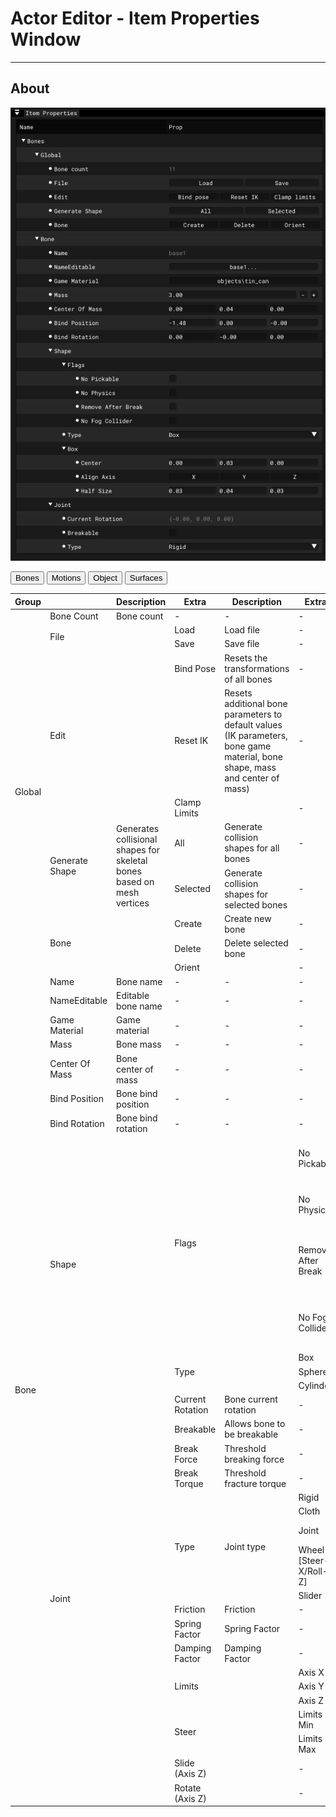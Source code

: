 # Actor Editor - Item Properties Window

___

## About

![alt text](../images/ae-ip-bones.png)

<body>
  <div class="table-tabs">
    <div class="tab-buttons">
      <button class="tab-button active" onclick="openTable(event, 'Bones')">Bones</button>
      <button class="tab-button" onclick="openTable(event, 'Motions')">Motions</button>
      <button class="tab-button" onclick="openTable(event, 'Object')">Object</button>
      <button class="tab-button" onclick="openTable(event, 'Surfaces')">Surfaces</button>
    </div>
    <div id="Bones" class="tab-content" style="display: block;">
      <table>
        <thead>
        <tr>
          <th>Group</th>
          <th></th>
          <th>Description</th>
          <th>Extra</th>
          <th>Description</th>
          <th>Extra</th>
          <th>Description</th>
        </tr></thead>
      <tbody>
        <tr>
          <td rowspan="11">Global</td>
          <td>Bone Count</td>
          <td>Bone count</td>
          <td>-</td>
          <td>-</td>
          <td>-</td>
          <td>-</td>
        </tr>
        <tr>
          <td rowspan="2">File</td>
          <td rowspan="2"></td>
          <td>Load</td>
          <td>Load file</td>
          <td>-</td>
          <td>-</td>
        </tr>
        <tr>
          <td>Save</td>
          <td>Save file</td>
          <td>-</td>
          <td>-</td>
        </tr>
        <tr>
          <td rowspan="3">Edit</td>
          <td rowspan="3"></td>
          <td>Bind Pose</td>
          <td>Resets the transformations of all bones</td>
          <td>-</td>
          <td>-</td>
        </tr>
        <tr>
          <td>Reset IK</td>
          <td>Resets additional bone parameters to default values (IK parameters, bone game material, bone shape, mass and center of mass)</td>
          <td>-</td>
          <td>-</td>
        </tr>
        <tr>
          <td>Clamp Limits</td>
          <td></td>
          <td>-</td>
          <td>-</td>
        </tr>
        <tr>
          <td rowspan="2">Generate Shape</td>
          <td rowspan="2">Generates collisional shapes for skeletal bones based on mesh vertices</td>
          <td>All</td>
          <td>Generate collision shapes for all bones</td>
          <td>-</td>
          <td>-</td>
        </tr>
        <tr>
          <td>Selected</td>
          <td>Generate collision shapes for selected bones</td>
          <td>-</td>
          <td>-</td>
        </tr>
        <tr>
          <td rowspan="3">Bone</td>
          <td rowspan="3"></td>
          <td>Create</td>
          <td>Create new bone</td>
          <td>-</td>
          <td>-</td>
        </tr>
        <tr>
          <td>Delete</td>
          <td>Delete selected bone</td>
          <td>-</td>
          <td>-</td>
        </tr>
        <tr>
          <td>Orient</td>
          <td></td>
          <td>-</td>
          <td>-</td>
        </tr>
        <tr>
          <td rowspan="33">Bone</td>
          <td>Name</td>
          <td>Bone name</td>
          <td>-</td>
          <td>-</td>
          <td>-</td>
          <td>-</td>
        </tr>
        <tr>
          <td>NameEditable</td>
          <td>Editable bone name</td>
          <td>-</td>
          <td>-</td>
          <td>-</td>
          <td>-</td>
        </tr>
        <tr>
          <td>Game Material</td>
          <td>Game material</td>
          <td>-</td>
          <td>-</td>
          <td>-</td>
          <td>-</td>
        </tr>
        <tr>
          <td>Mass</td>
          <td>Bone mass</td>
          <td>-</td>
          <td>-</td>
          <td>-</td>
          <td>-</td>
        </tr>
        <tr>
          <td>Center Of Mass</td>
          <td>Bone center of mass</td>
          <td>-</td>
          <td>-</td>
          <td>-</td>
          <td>-</td>
        </tr>
        <tr>
          <td>Bind Position</td>
          <td>Bone bind position</td>
          <td>-</td>
          <td>-</td>
          <td>-</td>
          <td>-</td>
        </tr>
        <tr>
          <td>Bind Rotation</td>
          <td>Bone bind rotation</td>
          <td>-</td>
          <td>-</td>
          <td>-</td>
          <td>-</td>
        </tr>
        <tr>
          <td rowspan="7">Shape</td>
          <td rowspan="7"></td>
          <td rowspan="4">Flags</td>
          <td rowspan="4"></td>
          <td>No Pickable</td>
          <td>Excludes a bone from collision handling</td>
        </tr>
        <tr>
          <td>No Physics</td>
          <td>Excludes physics processing for bone</td>
        </tr>
        <tr>
          <td>Remove After Break</td>
          <td>Allows removal of bone after an object has been destroyed</td>
        </tr>
        <tr>
          <td>No Fog Collider</td>
          <td>Bone won't interact with a voluminous smoke</td>
        </tr>
        <tr>
          <td rowspan="3">Type</td>
          <td rowspan="3"></td>
          <td>Box</td>
          <td></td>
        </tr>
        <tr>
          <td>Sphere</td>
          <td></td>
        </tr>
        <tr>
          <td>Cylinder</td>
          <td></td>
        </tr>
        <tr>
          <td rowspan="19">Joint</td>
          <td rowspan="19"></td>
          <td>Current Rotation</td>
          <td>Bone current rotation</td>
          <td>-</td>
          <td>-</td>
        </tr>
        <tr>
          <td>Breakable</td>
          <td>Allows bone to be breakable</td>
          <td>-</td>
          <td>-</td>
        </tr>
        <tr>
          <td>Break Force</td>
          <td>Threshold breaking force</td>
          <td>-</td>
          <td>-</td>
        </tr>
        <tr>
          <td>Break Torque</td>
          <td>Threshold fracture torque</td>
          <td>-</td>
          <td>-</td>
        </tr>
        <tr>
          <td rowspan="5">Type</td>
          <td rowspan="5">Joint type</td>
          <td>Rigid</td>
          <td><a href="../../../../glossary/glossary.md#Rigid">Rigid Joint</a></td>
        </tr>
        <tr>
          <td>Cloth</td>
          <td><a href="../../../../glossary/glossary.md#Cloth">Cloth Joint</a></td>
        </tr>
        <tr>
          <td>Joint</td>
          <td><a href="../../../../glossary/glossary.md#Joint">Universal Joint</a></td>
        </tr>
        <tr>
          <td>Wheel [Steer-X/Roll-Z]</td>
          <td><a href="../../../../glossary/glossary.md#Wheel">Wheel Joint</a></td>
        </tr>
        <tr>
          <td>Slider</td>
          <td><a href="../../../../glossary/glossary.md#Slider">Slider Joint</a></td>
        </tr>
        <tr>
          <td>Friction</td>
          <td>Friction</td>
          <td>-</td>
          <td>-</td>
        </tr>
        <tr>
          <td>Spring Factor</td>
          <td>Spring Factor</td>
          <td>-</td>
          <td>-</td>
        </tr>
        <tr>
          <td>Damping Factor</td>
          <td>Damping Factor</td>
          <td>-</td>
          <td>-</td>
        </tr>
        <tr>
          <td rowspan="3">Limits</td>
          <td rowspan="3"></td>
          <td>Axis X</td>
          <td></td>
        </tr>
        <tr>
          <td>Axis Y</td>
          <td></td>
        </tr>
        <tr>
          <td>Axis Z</td>
          <td></td>
        </tr>
        <tr>
          <td rowspan="2">Steer</td>
          <td rowspan="2"></td>
          <td>Limits Min</td>
          <td></td>
        </tr>
        <tr>
          <td>Limits Max</td>
          <td></td>
        </tr>
        <tr>
          <td>Slide (Axis Z)</td>
          <td></td>
          <td>-</td>
          <td>-</td>
        </tr>
        <tr>
          <td>Rotate (Axis Z)</td>
          <td></td>
          <td>-</td>
          <td>-</td>
        </tr>
      </tbody>
      </table>
    </div>
    <div id="Motions" class="tab-content" style="display: none;">
    <table><thead>
  <tr>
    <th>Group</th>
    <th></th>
    <th>Description</th>
    <th>Extra</th>
    <th>Extra Description</th>
  </tr></thead>
<tbody>
  <tr>
    <td rowspan="7">Global</td>
    <td>Motion Count</td>
    <td>Motion count</td>
    <td>-</td>
    <td>-</td>
  </tr>
  <tr>
    <td>Motion Reference</td>
    <td>Adds Motion Reference</td>
    <td>-</td>
    <td>-</td>
  </tr>
  <tr>
    <td rowspan="3">Edit</td>
    <td rowspan="3"></td>
    <td>Add</td>
    <td>Adds selected animations to the list</td>
  </tr>
  <tr>
    <td>Del</td>
    <td>Deletes the selected animation</td>
  </tr>
  <tr>
    <td>Save</td>
    <td>Saves all or only selected animations to a *.skl file</td>
  </tr>
  <tr>
    <td rowspan="2">Export Import</td>
    <td rowspan="2"></td>
    <td>Export</td>
    <td>Export Motion Reference</td>
  </tr>
  <tr>
    <td>Import</td>
    <td>Import Motion Reference</td>
  </tr>
  <tr>
    <td rowspan="23">Motion</td>
    <td rowspan="3">Control</td>
    <td rowspan="3">Animations control</td>
    <td>Play</td>
    <td>Play</td>
  </tr>
  <tr>
    <td>Stop</td>
    <td>Stop</td>
  </tr>
  <tr>
    <td>Pause</td>
    <td>Pause</td>
  </tr>
  <tr>
    <td rowspan="3">Frame</td>
    <td rowspan="3"></td>
    <td>Start</td>
    <td>Start frame</td>
  </tr>
  <tr>
    <td>Stop</td>
    <td>Stop frame</td>
  </tr>
  <tr>
    <td>Length</td>
    <td>Animation frame length</td>
  </tr>
  <tr>
    <td>Name</td>
    <td>Animation name</td>
    <td>-</td>
    <td>-</td>
  </tr>
  <tr>
    <td>Speed</td>
    <td>Animation speed</td>
    <td>-</td>
    <td>-</td>
  </tr>
  <tr>
    <td>Accrue</td>
    <td>The speed at which the animation fades in (or blends in)</td>
    <td>-</td>
    <td>-</td>
  </tr>
  <tr>
    <td>Falloff</td>
    <td>The speed at which the animation fades out (or blends out)</td>
    <td>-</td>
    <td>-</td>
  </tr>
  <tr>
    <td>Type FX</td>
    <td></td>
    <td>-</td>
    <td>-</td>
  </tr>
  <tr>
    <td rowspan="8">Cycle</td>
    <td rowspan="8"></td>
    <td>Bone Part</td>
    <td>Part of the bones assigned to the animation</td>
  </tr>
  <tr>
    <td>Stop At End</td>
    <td>Animation will stop at end</td>
  </tr>
  <tr>
    <td>No Mix</td>
    <td>Animations will not mix</td>
  </tr>
  <tr>
    <td>Sync Part</td>
    <td>Flag indicates that the animation should be synchronized with another animation</td>
  </tr>
  <tr>
    <td>UseFootSteps</td>
    <td>Flag that helps the engine distinguish step animations from idle animations in order to properly apply inverse kinematics and manage transitions between states</td>
  </tr>
  <tr>
    <td>Move XForm</td>
    <td>Root motion flag?</td>
  </tr>
  <tr>
    <td>Idle</td>
    <td>Flag that helps the engine distinguish idle animations from moving (stepping) animations, in order to properly apply inverse kinematics and manage transitions between states</td>
  </tr>
  <tr>
    <td>UseWeaponBone</td>
    <td></td>
  </tr>
  <tr>
    <td rowspan="2">FX</td>
    <td rowspan="2"></td>
    <td>Start Bone</td>
    <td>Type FX start bone</td>
  </tr>
  <tr>
    <td>Power</td>
    <td>Maximum animation intensity</td>
  </tr>
  <tr>
    <td>RootStartTransform</td>
    <td></td>
    <td>-</td>
    <td>-</td>
  </tr>
  <tr>
    <td>RootEndTransform</td>
    <td></td>
    <td>-</td>
    <td>-</td>
  </tr>
  <tr>
    <td rowspan="4">Marks</td>
    <td rowspan="2">Control-12</td>
    <td rowspan="2"></td>
    <td>Add</td>
    <td>Add Left1 and Right1 Motion Marks</td>
  </tr>
  <tr>
    <td>Remove</td>
    <td>Remove Left1 and Right1 Motion Marks</td>
  </tr>
  <tr>
    <td rowspan="2">Control-34</td>
    <td rowspan="2"></td>
    <td>Add</td>
    <td>Add Left1, Right1, Left2 and Right2 Motion Marks</td>
  </tr>
  <tr>
    <td>Remove</td>
    <td>Remove Left1, Right1, Left2 and Right2 Motion Marks</td>
  </tr>
</tbody></table>
    </div>
    <div id="Object" class="tab-content" style="display: none;">
<table><thead>
  <tr>
    <th></th>
    <th>Description</th>
    <th>Extra</th>
    <th>Extra Description</th>
    <th>Extra</th>
    <th>Extra Description</th>
  </tr></thead>
<tbody>
  <tr>
    <td rowspan="5">Object Type</td>
    <td rowspan="5"></td>
    <td>Static</td>
    <td></td>
    <td>-</td>
    <td>-</td>
  </tr>
  <tr>
    <td>Dynamic</td>
    <td></td>
    <td>-</td>
    <td>-</td>
  </tr>
  <tr>
    <td>HOM</td>
    <td></td>
    <td>-</td>
    <td>-</td>
  </tr>
  <tr>
    <td>Multiply Usage</td>
    <td></td>
    <td>-</td>
    <td>-</td>
  </tr>
  <tr>
    <td>Sound Occluder</td>
    <td></td>
    <td>-</td>
    <td>-</td>
  </tr>
  <tr>
    <td rowspan="4">Flags</td>
    <td rowspan="4"></td>
    <td>Make Progressive</td>
    <td>Only for Dynamic Object Type</td>
    <td>-</td>
    <td>-</td>
  </tr>
  <tr>
    <td>Disable Mesh Optimization</td>
    <td>If not disabled, it optimizes the mesh by removing unnecessary edges and vertices, reallocating memory and updating linked data structures. Only for Dynamic Object Type</td>
    <td>-</td>
    <td>-</td>
  </tr>
  <tr>
    <td>HQ Geometry</td>
    <td>Only for Dynamic Object Type</td>
    <td>-</td>
    <td>-</td>
  </tr>
  <tr>
    <td>Using LOD</td>
    <td>Only for Multiply Usage Object Type</td>
    <td>-</td>
    <td>-</td>
  </tr>
  <tr>
    <td rowspan="5">Transform</td>
    <td rowspan="5"></td>
    <td>Position</td>
    <td>Object position</td>
    <td>-</td>
    <td>-</td>
  </tr>
  <tr>
    <td>Rotation</td>
    <td>Object rotation</td>
    <td>-</td>
    <td>-</td>
  </tr>
  <tr>
    <td>Scale</td>
    <td>Object scale</td>
    <td>-</td>
    <td>-</td>
  </tr>
  <tr>
    <td>BBox Min</td>
    <td>Object Bounding Box Min</td>
    <td>-</td>
    <td>-</td>
  </tr>
  <tr>
    <td>BBox Max</td>
    <td>Object <a href="https://en.wikipedia.org/wiki/Minimum_bounding_box">Bounding Box</a> Max</td>
    <td>-</td>
    <td>-</td>
  </tr>
  <tr>
    <td rowspan="3">LOD</td>
    <td rowspan="3"></td>
    <td>Reference</td>
    <td>LOD reference</td>
    <td>-</td>
    <td>-</td>
  </tr>
  <tr>
    <td rowspan="2">Action</td>
    <td rowspan="2">Only for Multiply Usage Object Type</td>
    <td>Make HQ</td>
    <td></td>
  </tr>
  <tr>
    <td>Make LQ</td>
    <td></td>
  </tr>
  <tr>
    <td rowspan="3">Summary</td>
    <td rowspan="3"></td>
    <td rowspan="2">Geometry</td>
    <td rowspan="2"></td>
    <td>Object</td>
    <td>Objects vertex and face count</td>
  </tr>
  <tr>
    <td>Meshes</td>
    <td>Meshes vertex and face count</td>
  </tr>
  <tr>
    <td>Game Options</td>
    <td></td>
    <td>User Data</td>
    <td>User data</td>
  </tr>
</tbody></table>
    </div>
    <div id="Surfaces" class="tab-content" style="display: none;">
    <table><thead>
  <tr>
    <th>Button</th>
    <th>Description</th>
  </tr></thead>
<tbody>
  <tr>
    <td>Name</td>
    <td>Surface Name</td>
  </tr>
  <tr>
    <td>Texture</td>
    <td>Texture</td>
  </tr>
  <tr>
    <td>Shader</td>
    <td>Engine Shader</td>
  </tr>
  <tr>
    <td>Compile</td>
    <td>Compile Shader</td>
  </tr>
  <tr>
    <td>Game Mtl</td>
    <td>Game Material</td>
  </tr>
  <tr>
    <td>2 Sided</td>
    <td>Copies and inverts polygons so that the back side of the face is also visible when rendered</td>
  </tr>
  <tr>
    <td>Face Count</td>
    <td>Face Count</td>
  </tr>
</tbody>
</table>
    </div>
  </div>
</body>

